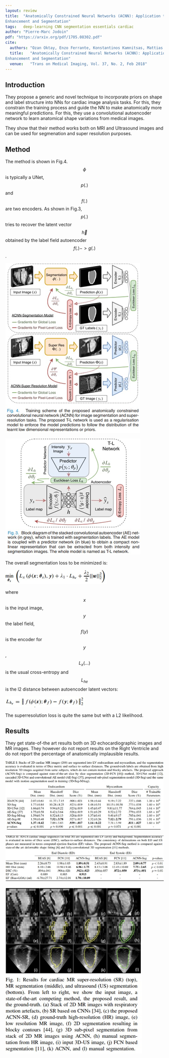 ```yaml
---
layout: review
title:  "Anatomically Constrained Neural Networks (ACNN): Application to Cardiac Image
Enhancement and Segmentation"
tags:   deep-learning CNN segmentation essentials cardiac
author: "Pierre-Marc Jodoin"
pdf: "https://arxiv.org/pdf/1705.08302.pdf"
cite:
  authors: "Ozan Oktay, Enzo Ferrante, Konstantinos Kamnitsas, Mattias Heinrich, Wenjia Bai, Jose Caballero, Stuart Cook, Antonio de Marvao, Timothy Dawes, Declan O’Regan, Bernhard Kainz, Ben Glocker, and Daniel Rueckert"
  title:   "Anatomically Constrained Neural Networks (ACNN): Application to Cardiac Image
Enhancement and Segmentation"
  venue:   "Trans on Medical Imaging, Vol. 37, No. 2, Feb 2018"
---
```


## Introduction

They propose a generic and novel technique to incorporate priors on shape and label structure into NNs for cardiac image analysis tasks.  For this, they constrain the training process and guide the NN to make anatomically more meaningful predictions.  For this, they use a convolutional autoencoder network to learn anatomical shape variations from medical images.

They show that their method works both on MRI and Ultrasound images and can be used for segmenation and super resolution purposes.


## Method
The method is shown in Fig.4.  $$\phi$$ is typically a UNet, $$p(.)$$ and $$f(.)$$ are two encoders.  As shown in Fig.3, $$p(.)$$ tries to recover the latent vector $$\vec h$$ obtained by the label field autoencoder $$f(.)->g(.)$$.

![](/article/images/acnn/sc01.jpg)


![](/article/images/acnn/sc03.jpg)

The overall segmentation loss to be minimized is:

![](/article/images/acnn/sc02.jpg)


where $$x$$ is the input image, $$y$$ the label field, $$f(y)$$ is the encoder for $$y$$, $$L_x(...)$$ is the usual cross-entropy and $$L_{he}$$ is the l2 distance between autoencoder latent vectors: 

![](/article/images/acnn/sc04.jpg)

The superresolution loss is quite the same but with a L2 likelihood.

## Results

They get state-of-the art results both on 3D echocardiographic images and MR images.  They however do not report results on the Right Ventricle and do not report the percentage of anatomically implausible results.


![](/article/images/acnn/sc06.jpg)

![](/article/images/acnn/sc07.jpg)

![](/article/images/acnn/sc09.jpg)



